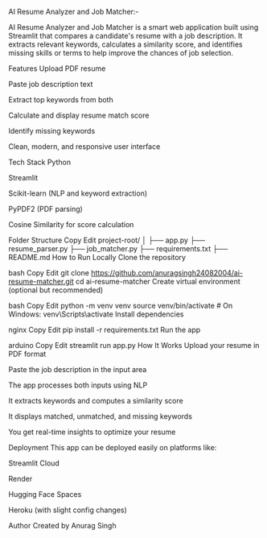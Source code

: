 AI Resume Analyzer and Job Matcher:- 

AI Resume Analyzer and Job Matcher is a smart web application built using Streamlit that compares a candidate's resume with a job description. It extracts relevant keywords, calculates a similarity score, and identifies missing skills or terms to help improve the chances of job selection.

Features
Upload PDF resume

Paste job description text

Extract top keywords from both

Calculate and display resume match score

Identify missing keywords

Clean, modern, and responsive user interface

Tech Stack
Python

Streamlit

Scikit-learn (NLP and keyword extraction)

PyPDF2 (PDF parsing)

Cosine Similarity for score calculation

Folder Structure
Copy
Edit
project-root/
│
├── app.py
├── resume_parser.py
├── job_matcher.py
├── requirements.txt
├── README.md
How to Run Locally
Clone the repository

bash
Copy
Edit
git clone https://github.com/anuragsingh24082004/ai-resume-matcher.git
cd ai-resume-matcher
Create virtual environment (optional but recommended)

bash
Copy
Edit
python -m venv venv
source venv/bin/activate   # On Windows: venv\Scripts\activate
Install dependencies

nginx
Copy
Edit
pip install -r requirements.txt
Run the app

arduino
Copy
Edit
streamlit run app.py
How It Works
Upload your resume in PDF format

Paste the job description in the input area

The app processes both inputs using NLP

It extracts keywords and computes a similarity score

It displays matched, unmatched, and missing keywords

You get real-time insights to optimize your resume

Deployment
This app can be deployed easily on platforms like:

Streamlit Cloud

Render

Hugging Face Spaces

Heroku (with slight config changes)

Author
Created by Anurag Singh
